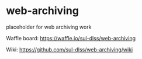 # web-archiving
placeholder for web archiving work

Waffle board: https://waffle.io/sul-dlss/web-archiving

Wiki: https://github.com/sul-dlss/web-archiving/wiki
